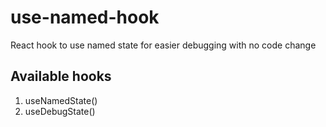 # use-named-hook

React hook to use named state for easier debugging with no code change

## Available hooks

1. useNamedState()
2. useDebugState()
